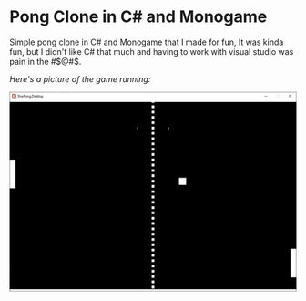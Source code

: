# Pong Clone in C# and Monogame


Simple pong clone in C# and Monogame that I made for fun, It was kinda fun, but I didn't like C# that much and having to work with visual studio was pain in the #$@#$.

*Here's a picture of the game running:*

![Image of the pong game.](./pong.png)
